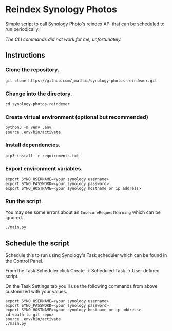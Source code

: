 # Reindex Synology Photos

Simple script to call Synology Photo's reindex API that can be scheduled to run periodically.

*The CLI commands did not work for me, unfortunately.*

## Instructions

### Clone the repository.

```
git clone https://github.com/jmathai/synology-photos-reindexer.git
```

### Change into the directory.

```
cd synology-photos-reindexer
```

### Create virtual environment (optional but recommended)

```
python3 -m venv .env
source .env/bin/activate
```

### Install dependencies.

```
pip3 install -r requirements.txt
```

### Export environment variables.

```
export SYNO_USERNAME=<your synology username>
export SYNO_PASSWORD=<your synology password>
export SYNO_HOSTNAME=<your synology hostname or ip address>
```

### Run the script.

You may see some errors about an `InsecureRequestWarning` which can be ignored.

```
./main.py
```

## Schedule the script

Schedule this to run using Synology's Task scheduler which can be found in the Control Panel.

From the Task Scheduler click Create -> Scheduled Task -> User defined script.

On the Task Settings tab you'll use the following commands from above customized with your values.

```
export SYNO_USERNAME=<your synology username>
export SYNO_PASSWORD=<your synology password>
export SYNO_HOSTNAME=<your synology hostname or ip address>
cd <path to git repo>
source .env/bin/activate
./main.py
```
